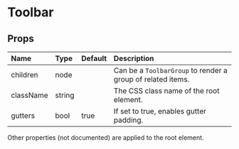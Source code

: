 Toolbar
=======



Props
-----


| Name | Type | Default | Description |
|:-----|:-----|:--------|:------------|
| children | node |  | Can be a `ToolbarGroup` to render a group of related items. |
| className | string |  | The CSS class name of the root element. |
| gutters | bool | true | If set to true, enables gutter padding. |

Other properties (not documented) are applied to the root element.
